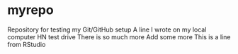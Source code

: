 # myrepo
Repository for testing my Git/GitHub setup
A line I wrote on my local computer
HN test drive
There is so much more
Add some more
This is a line from RStudio
